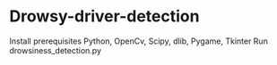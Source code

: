 # Drowsy-driver-detection
Install prerequisites
Python, OpenCv, Scipy, dlib, Pygame, Tkinter
Run drowsiness_detection.py
